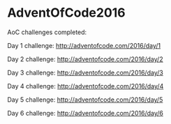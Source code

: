 # AdventOfCode2016
AoC challenges completed:

Day 1 challenge: http://adventofcode.com/2016/day/1 

Day 2 challenge: http://adventofcode.com/2016/day/2 

Day 3 challenge: http://adventofcode.com/2016/day/3 

Day 4 challenge: http://adventofcode.com/2016/day/4

Day 5 challenge: http://adventofcode.com/2016/day/5

Day 6 challenge: http://adventofcode.com/2016/day/6


